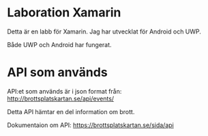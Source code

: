 # Laboration Xamarin 
Detta är en labb för Xamarin. Jag har utvecklat för Android och UWP. 

Både UWP och Android har fungerat.

# API som används

API:et som används är i json format från: http://brottsplatskartan.se/api/events/

Detta API hämtar en del information om brott.

Dokumentaion om API: https://brottsplatskartan.se/sida/api
